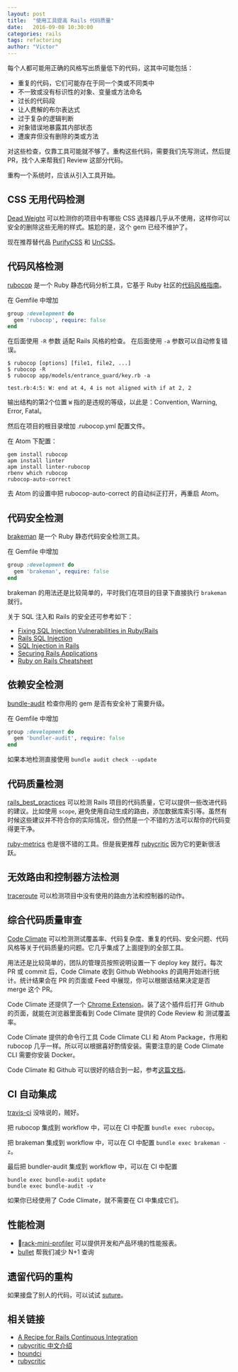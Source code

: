 ```yaml
---
layout: post
title:  "使用工具提高 Rails 代码质量"
date:   2016-09-08 10:30:00
categories: rails
tags: refactoring
author: "Victor"
---
```


每个人都可能用正确的风格写出质量低下的代码，这其中可能包括：

* 重复的代码，它们可能存在于同一个类或不同类中
* 不一致或没有标识性的对象、变量或方法命名
* 过长的代码段
* 让人费解的布尔表达式
* 过于复杂的逻辑判断
* 对象错误地暴露其内部状态
* 遭废弃但没有删除的类或方法

对这些检查，仅靠工具可能就不够了。重构这些代码，需要我们先写测试，然后提 PR，找个人来帮我们 Review 这部分代码。

重构一个系统时，应该从引入工具开始。

## CSS 无用代码检测
[Dead Weight](https://github.com/aanand/deadweight) 可以检测你的项目中有哪些 CSS 选择器几乎从不使用，这样你可以安全的删除这些无用的样式。尴尬的是，这个 gem 已经不维护了。

现在推荐替代品 [PurifyCSS](https://github.com/purifycss/purifycss) 和 [UnCSS](https://github.com/giakki/uncss)。

## 代码风格检测
[rubocop](https://github.com/bbatsov/rubocop) 是一个 Ruby 静态代码分析工具，它基于 Ruby 社区的[代码风格指南](https://github.com/bbatsov/ruby-style-guide)。

在 Gemfile 中增加

```ruby
group :development do
  gem 'rubocop', require: false
end
```

在后面使用 `-R` 参数 适配 Rails 风格的检查。
在后面使用 `-a` 参数可以自动修复错误。

```shell
$ rubocop [options] [file1, file2, ...]
$ rubocop -R
$ rubocop app/models/entrance_guard/key.rb -a
```

`test.rb:4:5: W: end at 4, 4 is not aligned with if at 2, 2`

输出结构的第2个位置 `W` 指的是违规的等级，以此是：Convention, Warning, Error, Fatal。

然后在项目的根目录增加 .rubocop.yml 配置文件。

在 Atom 下配置：

```shell
gem install rubocop
apm install linter
apm install linter-rubocop
rbenv which rubocop
rubocop-auto-correct
```

去 Atom 的设置中把 rubocop-auto-correct 的自动纠正打开，再重启 Atom。

## 代码安全检测

[brakeman](https://github.com/presidentbeef/brakeman) 是一个 Ruby 静态代码安全检测工具。

在 Gemfile 中增加

```ruby
group :development do
  gem 'brakeman', require: false
end
```

brakeman 的用法还是比较简单的，平时我们在项目的目录下直接执行 `brakeman` 就行。

关于 SQL 注入和 Rails 的安全还可参考如下：

* [Fixing SQL Injection Vulnerabilities in Ruby/Rails](http://gavinmiller.io/2015/fixing-sql-injection-vulnerabilities/)
* [Rails SQL Injection](https://rails-sqli.org/)
* [SQL Injection in Rails](https://rorsecurity.info/sql-injection-in-rails)
* [Securing Rails Applications](http://guides.rubyonrails.org/security.html)
* [Ruby on Rails Cheatsheet](https://www.owasp.org/index.php/Ruby_on_Rails_Cheatsheet)

## 依赖安全检测

[bundle-audit](https://github.com/rubysec/bundler-audit) 检查你用的 gem 是否有安全补丁需要升级。

在 Gemfile 中增加

```ruby
group :development do
  gem 'bundler-audit', require: false
end
```

如果本地检测直接使用 `bundle audit check --update`

## 代码质量检测

[rails_best_practices](https://github.com/railsbp/rails_best_practices) 可以检测 Rails 项目的代码质量，它可以提供一些改进代码的建议。比如使用 `scope`, 避免使用自动生成的路由，添加数据库索引等。虽然有时候这些建议并不符合你的实际情况，但仍然是一个不错的方法可以帮你的代码变得更干净。

[ruby-metrics](https://github.com/johnewart/ruby-metrics) 也是很不错的工具。但是我更推荐 [rubycritic](https://github.com/whitesmith/rubycritic) 因为它的更新很活跃。

## 无效路由和控制器方法检测

[traceroute](https://github.com/amatsuda/traceroute) 可以检测项目中没有使用的路由方法和控制器的动作。

## 综合代码质量审查

[Code Climate](https://codeclimate.com/) 可以检测测试覆盖率、代码复杂度、重复的代码、安全问题、代码风格等关于代码质量的问题。它几乎集成了上面提到的全部工具。

用法还是比较简单的，团队的管理员按照说明设置一下 deploy key 就行。每次 PR 或 commit 后，Code Climate 收到 Github Webhooks 的调用开始进行统计。统计结果会在 PR 的页面或 Feed 中展现，你可以根据该结果决定是否 merge 这个 PR。

Code Climate 还提供了一个 [Chrome Extension](https://codeclimate.com/browser-extension)。装了这个插件后打开 Github 的页面，就能在浏览器里面看到 Code Climate 提供的 Code Review 和 测试覆盖率。

Code Climate 提供的命令行工具 Code Climate CLI 和 Atom Package，作用和 rubocop 几乎一样。所以可以根据喜好酌情安装。需要注意的是 Code Climate CLI 需要你安装 Docker。

Code Climate 和 Github 可以很好的结合到一起，参考[这篇文档](https://docs.codeclimate.com/docs/github)。

## CI 自动集成

[travis-ci](https://travis-ci.org/) 没啥说的，贼好。

把 rubocop 集成到 workflow 中，可以在 CI 中配置 `bundle exec rubocop`。

把 brakeman 集成到 workflow 中，可以在 CI 中配置 `bundle exec brakeman -z`。

最后把 bundler-audit 集成到 workflow 中，可以在 CI 中配置

```
bundle exec bundle-audit update
bundle exec bundle-audit -v
```

如果你已经使用了 Code Climate，就不需要在 CI 中集成它们。

## 性能检测

* [rack-mini-profiler](https://github.com/MiniProfiler/rack-mini-profiler) 可以提供开发和产品环境的性能报表。
* [bullet](https://github.com/flyerhzm/bullet) 帮我们减少 N+1 查询

## 遗留代码的重构

如果接盘了别人的代码，可以试试 [suture](https://github.com/testdouble/suture)。

## 相关链接

* [A Recipe for Rails Continuous Integration](https://mattbrictson.com/rails-continuous-integration)
* [rubycritic 中文介绍](https://ruby-china.org/topics/28746)
* [houndci](https://houndci.com/)
* [rubycritic](https://github.com/whitesmith/rubycritic)

